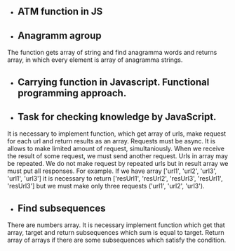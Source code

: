 * ## ATM function in JS
* ## Anagramm agroup  
The function gets array of string and find anagramma words and returns array, in which every element is array of anagramma strings.

* ## Carrying function in Javascript. Functional programming approach.

* ## Task for checking knowledge by JavaScript. 
It is necessary to implement function, which get array of urls, make request for each url and return results as an array. 
Requests must be async. It is allows to make limited amount of request, simultaniously. When we receive the result of some request, 
we must send another request. Urls in array may be repeated. We do not make request by repeated urls but in result array we must put 
all responses. For example. If we have array ['url1', 'url2', 'url3', 'url1', 'url3'] it is necessary 
to return ['resUrl1', 'resUrl2', 'resUrl3', 'resUrl1', 'resUrl3'] but we must make only three requests ('url1', 'url2', 'url3').

* ## Find subsequences
There are numbers array. It is necessary implement function which get that array, target and return subsequences which sum is equal to target. Return array of arrays if there are some subsequences which satisfy the condition.
